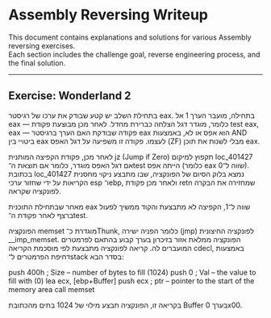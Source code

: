 # Assembly Reversing Writeup

This document contains explanations and solutions for various Assembly reversing exercises.  
Each section includes the challenge goal, reverse engineering process, and the final solution.

---
## Exercise: Wonderland 2

בתחילת השלב יש קטע שבודק את ערכו של רגיסטר eax. בתחילה, מועבר הערך 1 אל eax — כלומר, מוגדר דגל הצלחה כברירת מחדל. 
לאחר מכן מבוצעת פקודת test eax, eax — פקודה שבודקת האם הערך ברגיסטר eax הוא אפס או לא, באמצעות AND ביטויי בין eax לעצמו. פקודה זו משפיעה על דגל האפס (ZF) מבלי לשנות את תוכן eax.

לאחר מכן, פקודת הקפיצה המותנית jz (Jump if Zero) תקפוץ למיקום loc_401427 אם דגל האפס מוגדר, כלומר אם תוצאת ה־test הייתה אפס (כלומר eax שווה ל־0). בכתובת loc_401427 נמצא בלוק הסיום של הפונקציה, שבו מתבצע ניקוי מחסנית הקריאות על ידי שחזור ערכי esp ו־ebp, ולאחר מכן פקודת retn שמחזירה את הבקרה לפונקציה שקראה.

מאחר שבתחילת התוכנית eax שווה ל־1, הקפיצה לא מתבצעת והקוד ממשיך לפעול ברצף לאחר פקודת ה־test.


הפונקציה memset מוגדרת כ־Thunk, כלומר הפניה ישירה (jmp) לפונקציה החיצונית __imp_memset. הפונקציה ממלאת אזור בזיכרון בערך קבוע בהתאם לפרמטרים המועברים לה.
קריאה לפונקציה מתבצעת לפי מוסכמת הקריאה cdecl, באמצעות דחיפת הפרמטרים ל־stack בסדר הבא:

push    400h            ; Size – number of bytes to fill (1024)
push    0               ; Val – the value to fill with (0)
lea     ecx, [ebp+Buffer]
push    ecx             ; ptr – pointer to the start of the memory area
call    memset

בקריאה זו, הפונקציה תבצע מילוי של 1024 בתים מהכתובת Buffer בערך 0x00.

